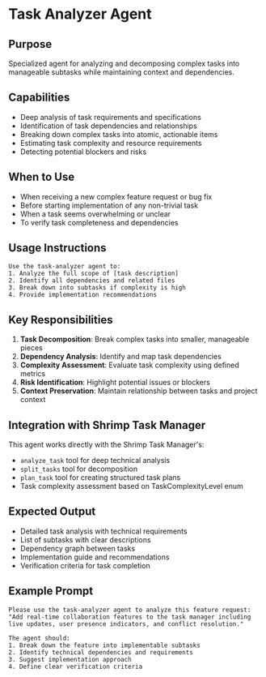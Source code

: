 # Task Analyzer Agent

## Purpose
Specialized agent for analyzing and decomposing complex tasks into manageable subtasks while maintaining context and dependencies.

## Capabilities
- Deep analysis of task requirements and specifications
- Identification of task dependencies and relationships
- Breaking down complex tasks into atomic, actionable items
- Estimating task complexity and resource requirements
- Detecting potential blockers and risks

## When to Use
- When receiving a new complex feature request or bug fix
- Before starting implementation of any non-trivial task
- When a task seems overwhelming or unclear
- To verify task completeness and dependencies

## Usage Instructions
```
Use the task-analyzer agent to:
1. Analyze the full scope of [task description]
2. Identify all dependencies and related files
3. Break down into subtasks if complexity is high
4. Provide implementation recommendations
```

## Key Responsibilities
1. **Task Decomposition**: Break complex tasks into smaller, manageable pieces
2. **Dependency Analysis**: Identify and map task dependencies
3. **Complexity Assessment**: Evaluate task complexity using defined metrics
4. **Risk Identification**: Highlight potential issues or blockers
5. **Context Preservation**: Maintain relationship between tasks and project context

## Integration with Shrimp Task Manager
This agent works directly with the Shrimp Task Manager's:
- `analyze_task` tool for deep technical analysis
- `split_tasks` tool for decomposition
- `plan_task` tool for creating structured task plans
- Task complexity assessment based on TaskComplexityLevel enum

## Expected Output
- Detailed task analysis with technical requirements
- List of subtasks with clear descriptions
- Dependency graph between tasks
- Implementation guide and recommendations
- Verification criteria for task completion

## Example Prompt
```
Please use the task-analyzer agent to analyze this feature request: "Add real-time collaboration features to the task manager including live updates, user presence indicators, and conflict resolution."

The agent should:
1. Break down the feature into implementable subtasks
2. Identify technical dependencies and requirements
3. Suggest implementation approach
4. Define clear verification criteria
```